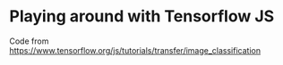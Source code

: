 # Playing around with Tensorflow JS

Code from https://www.tensorflow.org/js/tutorials/transfer/image_classification

 

